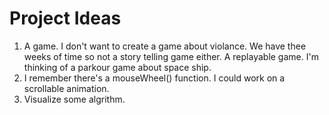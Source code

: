 # Project Ideas
1. A game. I don't want to create a game about violance. We have thee weeks of time so not a story telling game either. A replayable game. I'm thinking of a parkour game about space ship.
2. I remember there's a mouseWheel() function. I could work on a scrollable animation.
3. Visualize some algrithm.